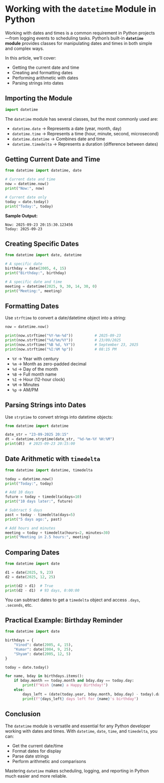 # Working with the `datetime` Module in Python

Working with dates and times is a common requirement in Python projects—from logging events to scheduling tasks. Python’s built-in **`datetime` module** provides classes for manipulating dates and times in both simple and complex ways.

In this article, we’ll cover:

- Getting the current date and time
- Creating and formatting dates
- Performing arithmetic with dates
- Parsing strings into dates

## Importing the Module

```python
import datetime
```

The `datetime` module has several classes, but the most commonly used are:

- `datetime.date` → Represents a date (year, month, day)
- `datetime.time` → Represents a time (hour, minute, second, microsecond)
- `datetime.datetime` → Combines date and time
- `datetime.timedelta` → Represents a duration (difference between dates)

## Getting Current Date and Time

```python
from datetime import datetime, date

# Current date and time
now = datetime.now()
print("Now:", now)

# Current date only
today = date.today()
print("Today:", today)
```

**Sample Output:**

```
Now: 2025-09-23 20:15:30.123456
Today: 2025-09-23
```

## Creating Specific Dates

```python
from datetime import date, datetime

# A specific date
birthday = date(2005, 4, 15)
print("Birthday:", birthday)

# A specific date and time
meeting = datetime(2025, 9, 30, 14, 30, 0)
print("Meeting:", meeting)
```

## Formatting Dates

Use `strftime` to convert a date/datetime object into a string:

```python
now = datetime.now()

print(now.strftime("%Y-%m-%d"))          # 2025-09-23
print(now.strftime("%d/%m/%Y"))          # 23/09/2025
print(now.strftime("%B %d, %Y"))         # September 23, 2025
print(now.strftime("%I:%M %p"))          # 08:15 PM
```

- `%Y` → Year with century
- `%m` → Month as zero-padded decimal
- `%d` → Day of the month
- `%B` → Full month name
- `%I` → Hour (12-hour clock)
- `%M` → Minutes
- `%p` → AM/PM

## Parsing Strings into Dates

Use `strptime` to convert strings into datetime objects:

```python
from datetime import datetime

date_str = "23-09-2025 20:15"
dt = datetime.strptime(date_str, "%d-%m-%Y %H:%M")
print(dt)  # 2025-09-23 20:15:00
```

## Date Arithmetic with `timedelta`

```python
from datetime import datetime, timedelta

today = datetime.now()
print("Today:", today)

# Add 10 days
future = today + timedelta(days=10)
print("10 days later:", future)

# Subtract 5 days
past = today - timedelta(days=5)
print("5 days ago:", past)

# Add hours and minutes
meeting = today + timedelta(hours=2, minutes=30)
print("Meeting in 2.5 hours:", meeting)
```

## Comparing Dates

```python
from datetime import date

d1 = date(2025, 9, 23)
d2 = date(2025, 12, 25)

print(d2 > d1)  # True
print(d2 - d1)  # 93 days, 0:00:00
```

You can subtract dates to get a `timedelta` object and access `.days`, `.seconds`, etc.

## Practical Example: Birthday Reminder

```python
from datetime import date

birthdays = {
    "Vinod": date(2005, 4, 15),
    "Kumar": date(2004, 9, 25),
    "Shyam": date(2005, 12, 5)
}

today = date.today()

for name, bday in birthdays.items():
    if bday.month == today.month and bday.day == today.day:
        print(f"Wish {name} a Happy Birthday!")
    else:
        days_left = (date(today.year, bday.month, bday.day) - today).days
        print(f"{days_left} days left for {name}'s birthday")
```

## Conclusion

The `datetime` module is versatile and essential for any Python developer working with dates and times. With `datetime`, `date`, `time`, and `timedelta`, you can:

- Get the current date/time
- Format dates for display
- Parse date strings
- Perform arithmetic and comparisons

Mastering `datetime` makes scheduling, logging, and reporting in Python much easier and more reliable.
